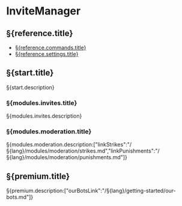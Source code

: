 # InviteManager

## §{reference.title}

- [§{reference.commands.title}](/§{lang}/reference/commands.md)
- [§{reference.settings.title}](/§{lang}/reference/settings.md)

## §{start.title}

§{start.description}

### §{modules.invites.title}

§{modules.invites.description}

### §{modules.moderation.title}

§{modules.moderation.description:["linkStrikes":"/§{lang}/modules/moderation/strikes.md","linkPunishments":"/§{lang}/modules/moderation/punishments.md"]}

## §{premium.title}

§{premium.description:["ourBotsLink":"/§{lang}/getting-started/our-bots.md"]}
